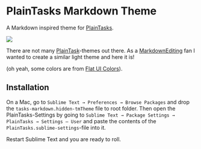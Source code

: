 PlainTasks Markdown Theme
============================

A Markdown inspired theme for [PlainTasks](https://github.com/aziz/PlainTasks).

![](https://raw.github.com/ronilaukkarinen/plaintasks-markdown/master/screenshot.png)

There are not many [PlainTask](https://github.com/aziz/PlainTasks)-themes out there. As a [MarkdownEditing](https://github.com/SublimeText-Markdown/MarkdownEditing) fan I wanted to create a similar light theme and here it is!

(oh yeah, some colors are from [Flat UI Colors](http://flatuicolors.com/)).

## Installation

On a Mac, go to `Sublime Text → Preferences → Browse Packages` and drop the `tasks-markdown.hidden-tmTheme` file to root folder. Then open the PlainTasks-Settings by going to `Sublime Text → Package Settings → PlainTasks → Settings – User` and paste the contents of the `PlainTasks.sublime-settings`-file into it.

Restart Sublime Text and you are ready to roll.